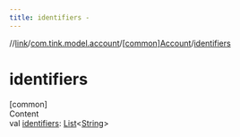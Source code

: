 ```yaml
---
title: identifiers -
---
```

//[link](../../index.md)/[com.tink.model.account](../index.md)/[[common]Account](index.md)/[identifiers](identifiers.md)



# identifiers  
[common]  
Content  
val [identifiers](identifiers.md): [List](https://kotlinlang.org/api/latest/jvm/stdlib/kotlin.collections/-list/index.html)<[String](https://kotlinlang.org/api/latest/jvm/stdlib/kotlin/-string/index.html)>  




